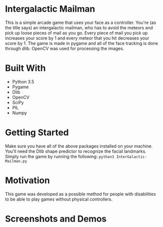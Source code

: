 # Intergalactic Mailman
This is a simple arcade game that uses your face as a controller. You're (as the title says) an intergalactic mailman, who has to avoid the meteors and pick up loose pieces of mail as you go. Every piece of mail you pick up increases your score by 1 and every meteor that you hit decreases your score by 1. The game is made in pygame and all of the face tracking is done through dlib. OpenCV was used for processing the images.

# Built With
 - Python 3.5
 - Pygame
 - Dlib
 - OpenCV
 - SciPy
 - PIL
 - Numpy

# Getting Started
Make sure you have all of the above packages installed on your machine. You'll need the Dlib shape predictor to recognize the facial landmarks. Simply run the game by running the following:
```python3 InterGalactic-Mailman.py```

# Motivation
This game was developed as a possible method for people with disabilities to be able to play games without physical controllers. 

# Screenshots and Demos


 
 #


